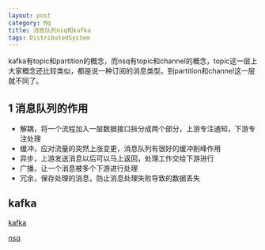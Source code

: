 ```yaml
---
layout: post
category: Mq
title: 消息队列nsq和kafka
tags: DistributedSystem
---
```


kafka有topic和partition的概念，而nsq有topic和channel的概念，topic这一层上大家概念还比较类似，都是说一种订阅的消息类型。到partition和channel这一层就不同了。

## 1 消息队列的作用

- 解耦，将一个流程加入一层数据接口拆分成两个部分，上游专注通知，下游专注处理
- 缓冲，应对流量的突然上涨变更，消息队列有很好的缓冲削峰作用
- 异步，上游发送消息以后可以马上返回，处理工作交给下游进行
- 广播，让一个消息被多个下游进行处理
- 冗余，保存处理的消息，防止消息处理失败导致的数据丢失

## kafka

[kafka](https://www.cnblogs.com/likehua/p/3999538.html)

[nsq](https://www.cnblogs.com/zhangboyu/p/7452759.html)